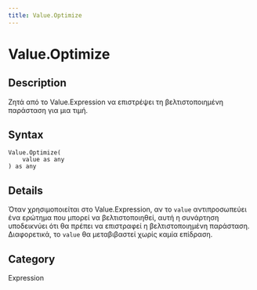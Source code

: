```yaml
---
title: Value.Optimize
---
```


# Value.Optimize


## Description

Ζητά από το Value.Expression να επιστρέψει τη βελτιστοποιημένη παράσταση για μια τιμή.


## Syntax

```powerquery
Value.Optimize(
    value as any
) as any
```


## Details

Όταν χρησιμοποιείται στο Value.Expression, αν το <code>value</code> αντιπροσωπεύει ένα ερώτημα που μπορεί να βελτιστοποιηθεί, αυτή η συνάρτηση υποδεικνύει ότι θα πρέπει να επιστραφεί η βελτιστοποιημένη παράσταση. Διαφορετικά, το <code>value</code> θα μεταβιβαστεί χωρίς καμία επίδραση.



## Category
Expression
